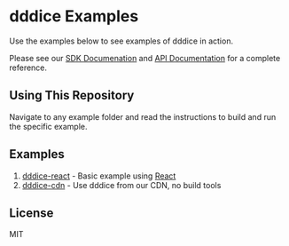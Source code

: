 # dddice Examples

Use the examples below to see examples of dddice in action.

Please see our [SDK Documenation](https://docs.dddice.com/sdk/js/latest/)
and [API Documentation](https://docs.dddice.com/api/) for a complete reference.

## Using This Repository

Navigate to any example folder and read the instructions to build and run the specific example.

## Examples

1. [dddice-react](./dddice-react) - Basic example using [React](https://reactjs.org)
3. [dddice-cdn](./dddice-cdn) - Use dddice from our CDN, no build tools

## License

MIT